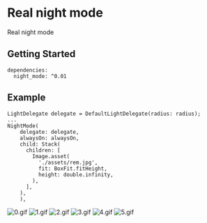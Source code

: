 # Real night mode

Real night mode

## Getting Started
```
dependencies:
  night_mode: ^0.01
```
## Example
```
LightDelegate delegate = DefaultLightDelegate(radius: radius);
...
NightMode(
    delegate: delegate,
    alwaysOn: alwaysOn,
    child: Stack(
      children: [
        Image.asset(
          './assets/rem.jpg',
          fit: BoxFit.fitHeight,
          height: double.infinity,
        ),
      ],
    ),
    ),
```
![0.gif](https://github.com/wuweijian1997/night_mode/blob/main/example/gifs/0.gif)
![1.gif](https://github.com/wuweijian1997/night_mode/blob/main/example/gifs/1.gif)
![2.gif](https://github.com/wuweijian1997/night_mode/blob/main/example/gifs/2.gif)
![3.gif](https://github.com/wuweijian1997/night_mode/blob/main/example/gifs/3.gif)
![4.gif](https://github.com/wuweijian1997/night_mode/blob/main/example/gifs/4.gif)
![5.gif](https://github.com/wuweijian1997/night_mode/blob/main/example/gifs/5.gif)
